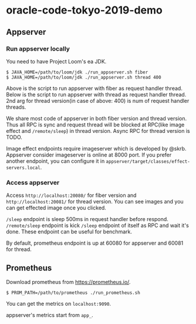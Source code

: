 # oracle-code-tokyo-2019-demo

## Appserver
### Run appserver locally
You need to have Project Loom's ea JDK.

```
$ JAVA_HOME=/path/to/loom/jdk ./run_appserver.sh fiber
$ JAVA_HOME=/path/to/loom/jdk ./run_appserver.sh thread 400
```
Above is the script to run appserver with fiber as request handler thread.
Below is the script to run appserver with thread as request handler thread.
2nd arg for thread version(in case of above: 400) is num of request handler threads.

We share most code of appserver in both fiber version and thread version.
Thus all RPC is sync and request thread will be blocked at RPC(like image effect and `/remote/sleep`) in thread version.
Async RPC for thread version is TODO.

Image effect endpoints require imageserver which is developed by @skrb.
Appserver consider imageserver is online at 8000 port.
If you prefer another endpoint, you can configure it in `appserver/target/classes/effect-servers.local`.

### Access appserver
Access `http://localhost:20080/` for fiber version and `http://localhost:20081/` for thread version.
You can see images and you can get effected image once you clicked.

`/sleep` endpoint is sleep 500ms in request handler before respond.
`/remote/sleep` endpoint is kick `/sleep` endpoint of itself as RPC and wait it's done.
These endpoint can be useful for benchmark.

By default, prometheus endpoint is up at 60080 for appserver and 60081 for thread.

## Prometheus
Download prometheus from https://prometheus.io/.

```
$ PROM_PATH=/path/to/prometheus ./run_prometheus.sh
```

You can get the metrics on `localhost:9090`.

appserver's metrics start from `app_`.
